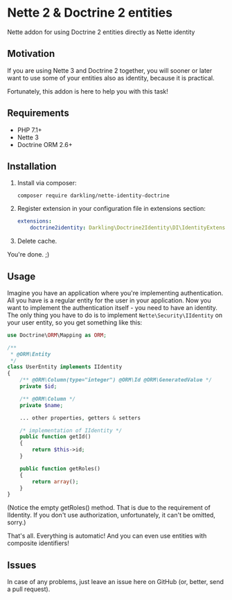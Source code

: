 # Nette 2 & Doctrine 2 entities

Nette addon for using Doctrine 2 entities directly as Nette identity


## Motivation

If you are using Nette 3 and Doctrine 2 together, you will sooner or later
want to use some of your entities also as identity, because it is practical.

Fortunately, this addon is here to help you with this task!


## Requirements

- PHP 7.1+
- Nette 3
- Doctrine ORM 2.6+


## Installation

1. Install via composer:

   `composer require darkling/nette-identity-doctrine`

2. Register extension in your configuration file in extensions section:
    ```yaml
    extensions:
        doctrine2identity: Darkling\Doctrine2Identity\DI\IdentityExtension
    ```

3. Delete cache.

You're done. ;)


## Usage

Imagine you have an application where you're implementing authentication.
All you have is a regular entity for the user in your application.
Now you want to implement the authentication itself - you need to have an identity.
The only thing you have to do is to implement `Nette\Security\IIdentity` on your user entity,
so you get something like this:

```php
use Doctrine\ORM\Mapping as ORM;

/**
 * @ORM\Entity
 */
class UserEntity implements IIdentity
{
	/** @ORM\Column(type="integer") @ORM\Id @ORM\GeneratedValue */
	private $id;

	/** @ORM\Column */
	private $name;

	... other properties, getters & setters

	/* implementation of IIdentity */
	public function getId()
	{
		return $this->id;
	}

	public function getRoles()
	{
		return array();
	}
}
```

(Notice the empty getRoles() method. That is due to the requirement of IIdentity.
If you don't use authorization, unfortunately, it can't be omitted, sorry.)

That's all. Everything is automatic!
And you can even use entities with composite identifiers!


## Issues

In case of any problems, just leave an issue here on GitHub (or, better, send a pull request).
